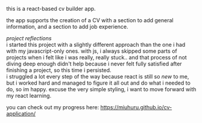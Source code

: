 this is a react-based cv builder app.

the app supports the creation of a CV with a section to add general information, and a section to add job experience. 

*project reflections* <br>
i started this project with a slightly different approach than the one i had with my javascript-only ones. with js, i always skipped some parts of projects when i felt like i was really, really stuck.. and that process of not diving deep enough didn't help because i never felt fully satisfied after finishing a project, so this time i persisted. <br>
i struggled a lot every step of the way because react is still so _new_ to me, but i worked hard and managed to figure it all out and do what i needed to do, so im happy.
excuse the very simple styling, i want to move forward with my react learning.

you can check out my progress here: https://miuhuru.github.io/cv-application/ <br>
